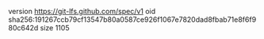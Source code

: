 version https://git-lfs.github.com/spec/v1
oid sha256:191267ccb79cf13547b80a0587ce926f1067e7820dad8fbab71e8f6f980c642d
size 1105
